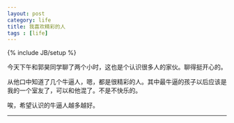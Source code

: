 ```yaml
---
layout: post
category: life
title: 我喜欢精彩的人 
tags : [life]
---
```

{% include JB/setup %}


今天下午和郭昊同学聊了两个小时，这也是个认识很多人的家伙。聊得挺开心的。

从他口中知道了几个牛逼人，嗯，都是很精彩的人。其中最牛逼的孩子以后应该是我的一个室友了，可以和他混了。不是不快乐的。

唉，希望认识的牛逼人越多越好。

---






















